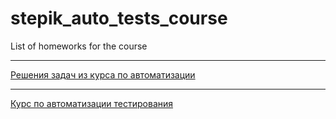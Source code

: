 # stepik_auto_tests_course
List of homeworks for the course

---

[Решения задач из курса по автоматизации](https://github.com/mrskittlesd/stepik_auto_tests_course/tree/main/automation)

---

[Курс по автоматизации тестирования](https://stepik.org/course/575)
